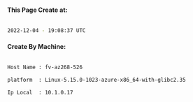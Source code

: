 
   
#### This Page Create at:

```bash

2022-12-04 - 19:08:37 UTC

```

#### Create By Machine:

```bash

Host Name : fv-az268-526

platform  : Linux-5.15.0-1023-azure-x86_64-with-glibc2.35

Ip Local  : 10.1.0.17

```

